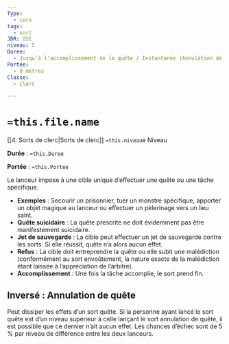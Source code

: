 ```yaml
---
Type:
  - core
tags:
  - sort
JDR: OSE
niveau: 5
Duree:
  - Jusqu’à l'accomplissement de la quête / Instantanée (Annulation de quête)
Portee:
  - 9 mètres
Classe:
  - Clerc

---
```

# `=this.file.name`  

[[4. Sorts de clerc|Sorts de clerc]] `=this.niveau`e Niveau

**Durée** : `=this.Duree` 

**Portée** : `=this.Portee`

Le lanceur impose à une cible unique d’effectuer une quête ou une tâche spécifique.

- **Exemples** : Secourir un prisonnier, tuer un monstre spécifique, apporter un objet magique au lanceur ou effectuer un pèlerinage vers un lieu saint.
- **Quête suicidaire** : La quête prescrite ne doit évidemment pas être manifestement suicidaire.
- **Jet de sauvegarde** : La cible peut effectuer un jet de sauvegarde contre les sorts. Si elle réussit, quête n’a alors aucun effet.
- **Refus** : La cible doit entreprendre la quête ou elle subit une malédiction (conformément au sort envoûtement, la nature exacte de la malédiction étant laissée à l’appréciation de l’arbitre).
- **Accomplissement** : Une fois la tâche accomplie, le sort prend fin.

## Inversé : Annulation de quête

Peut dissiper les effets d’un sort quête. Si la personne ayant lancé le sort quête est d’un niveau supérieur à celle lançant le sort annulation de quête, il est possible que ce dernier n’ait aucun effet. Les chances d’échec sont de 5 % par niveau de différence entre les deux lanceurs.